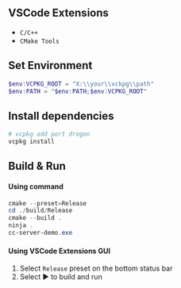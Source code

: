 ## VSCode Extensions

- `C/C++`
- `CMake Tools`

## Set Environment

```powershell
$env:VCPKG_ROOT = "X:\\your\\vckpg\\path"
$env:PATH = "$env:PATH;$env:VCPKG_ROOT"
```

## Install dependencies

```powershell
# vcpkg add port drogon
vcpkg install
```

## Build & Run

#### Using command

```powershell
cmake --preset=Release
cd ./build/Release
cmake --build .
ninja .
cc-server-demo.exe
```

#### Using VSCode Extensions GUI

1. Select `Release` preset on the bottom status bar
2. Select ▶️ to build and run
